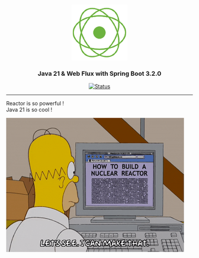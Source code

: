 <p align="center">
    <a href="" rel="noopener">
        <img width=150px height=150px src="img/webflux.png" alt="Project logo">
    </a>
</p>

<h3 align="center">Java 21 & Web Flux with Spring Boot 3.2.0</h3>

<div align="center">

[![Status](https://img.shields.io/badge/status-active-success.svg)]()

</div>

---

Reactor is so powerful !  
Java 21 is so cool !

![Project Reactor](img/reactor.gif)

